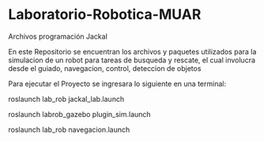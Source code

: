 # Laboratorio-Robotica-MUAR
Archivos programación Jackal

En este Repositorio se encuentran los archivos y paquetes utilizados para la simulacion de un robot para tareas de busqueda y rescate, el cual involucra desde el guiado, navegacion, control, deteccion de objetos 

Para ejecutar el Proyecto se ingresara lo siguiente en una terminal:



roslaunch lab_rob jackal_lab.launch

roslaunch labrob_gazebo plugin_sim.launch 

roslaunch lab_rob navegacion.launch
